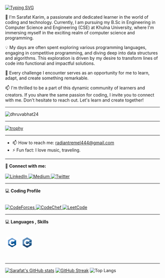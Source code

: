 [![Typing SVG](https://readme-typing-svg.demolab.com?font=Fira+Code&pause=1000&color=22AAF7&width=435&lines=Hi+there+!+it's+been+a+while+%F0%9F%91%8B)](https://git.io/typing-svg)

👋 I'm Sarafat Karim, a passionate and dedicated learner in the world of coding and technology. Currently, I am pursuing my B.Sc in Engineering in Computer Science and Engineering (CSE) at Khulna University, where I'm immersing myself in the exciting realm of computer science and programming.

💡 My days are often spent exploring various programming languages, engaging in competitive programming, and diving deep into data structures and algorithms. This exploration is driven by my desire to transform lines of code into functional and impactful solutions.

🌟 Every challenge I encounter serves as an opportunity for me to learn, adapt, and create something remarkable.

📫 I'm thrilled to be a part of this dynamic community of learners and creators. If you share the same passion for coding, I invite you to connect with me. Don't hesitate to reach out. Let's learn and create together!

----------------------------------------------------------------------------------------------------------------------------------------------------------

<p align="left"> <img src="https://komarev.com/ghpvc/?username=dhruvabhat24&label=Profile%20views&color=00ff00&style=plastic" alt="dhruvabhat24" /> </p>

-----------------------------------------------------------------------------------------------------------------------------------------------------------

[![trophy](https://github-profile-trophy.vercel.app/?username=Schr0Smi1ey)](https://github.com/Schr0Smi1ey/github-profile-trophy)

-----------------------------------------------------------------------------------------------------------------------------------------------------------

- 📫 How to reach me: radiantremel444@gmail.com
- ⚡ Fun fact: I love music, traveling.

-----------------------------------------------------------------------------------------------------------------------------------------------------------
:handshake: **Connect with me:** <br><br>
<a href="https://www.linkedin.com/in/sarafat-karim-0a91b7182">
  <img src="https://img.shields.io/badge/LinkedIn-0077B5?style=for-the-badge&logo=linkedin&logoColor=white" alt="LinkedIn">
</a>
<a href="https://medium.com/@Schro_smiley">
  <img src="https://img.shields.io/badge/Medium-12100E?style=for-the-badge&logo=medium&logoColor=white" alt="Medium">
</a>
<a href="https://twitter.com/sarafat_karim">
  <img src="https://img.shields.io/badge/Twitter-1DA1F2?style=for-the-badge&logo=twitter&logoColor=white" alt="Twitter">
</a> <br>

-----------------------------------------------------------------------------------------------------------------------------------------------------------
:computer: **Coding Profile**<br><br>

<a href="https://codeforces.com/profile/Schr0Smi1ey">
  <img src="https://img.shields.io/badge/Codeforces-445f9d?style=for-the-badge&logo=Codeforces&logoColor=white" alt="CodeForces">
</a>
<a href="https://www.codechef.com/users/schrosmiley">
  <img src="https://img.shields.io/badge/Codechef-%23B92B27.svg?&style=for-the-badge&logo=Codechef&logoColor=white" alt="CodeChef">
</a>
<a href="https://leetcode.com/Schr0Smi1ey/">
  <img src="https://img.shields.io/badge/-LeetCode-FFA116?style=for-the-badge&logo=LeetCode&logoColor=black" alt="LeetCode">
</a><br>

-----------------------------------------------------------------------------------------------------------------------------------------------------------
:computer: **Languages , Skills**<br><br>
<p float="left">
  <img style="padding:5px;" align="center" alt="C" width="35px" src="https://raw.githubusercontent.com/github/explore/80688e429a7d4ef2fca1e82350fe8e3517d3494d/topics/c/c.png"/>
  
  <img style="padding:5px;" align="center" alt="C++" width="35px" src="https://raw.githubusercontent.com/github/explore/80688e429a7d4ef2fca1e82350fe8e3517d3494d/topics/cpp/cpp.png"/>
</p> <br>

-----------------------------------------------------------------------------------------------------------------------------------------------------------
[![Sarafat's GitHub stats](https://github-readme-stats.vercel.app/api?username=Schr0Smi1ey)](https://github.com/Schr0Smi1ey/github-readme-stats)
[![GitHub Streak](https://streak-stats.demolab.com/?user=Schr0Smi1ey)](https://git.io/streak-stats)
![Top Langs](https://github-readme-stats.vercel.app/api/top-langs/?username=Schr0Smi1ey&theme=tokyonight)
